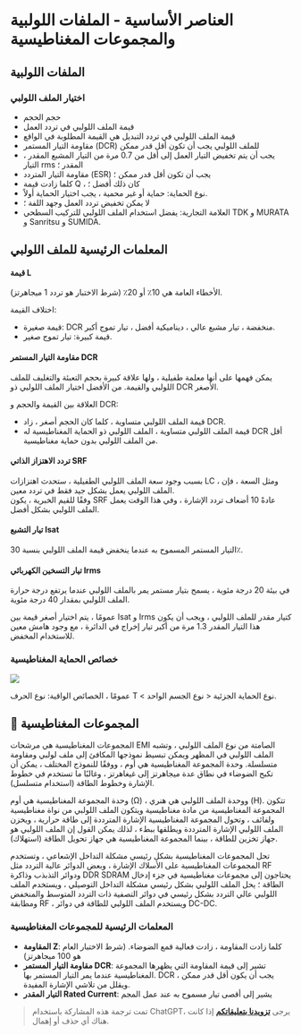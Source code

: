 # العناصر الأساسية - الملفات اللولبية والمجموعات المغناطيسية

## الملفات اللولبية

### اختيار الملف اللولبي

- حجم الحجم
- قيمة الملف اللولبي في تردد العمل
- قيمة الملف اللولبي في تردد التبديل هي القيمة المطلوبة في الواقع
- مقاومة التيار المستمر (DCR) للملف اللولبي يجب أن تكون أقل قدر ممكن
- يجب أن يتم تخفيض التيار العمل إلى أقل من 0.7 مرة من التيار المشبع المقدر ، التيار rms المقدر ؛
- مقاومة التيار المتردد (ESR) يجب أن تكون أقل قدر ممكن ؛
- كلما زادت قيمة Q ، كان ذلك أفضل ؛
- نوع الحماية: حماية أو غير محمية ، يجب اختيار الحماية أولاً.
- لا يمكن تخفيض تردد العمل وجهد اللفة ؛
- العلامة التجارية: يفضل استخدام الملف اللولبي للتركيب السطحي TDK و MURATA و Sanritsu و SUMIDA.

## المعلمات الرئيسية للملف اللولبي

#### قيمة L

الأخطاء العامة هي 10٪ أو 20٪ (شرط الاختبار هو تردد 1 ميجاهرتز).

اختلاف القيمة:

- قيمة صغيرة: DCR منخفضة ، تيار مشبع عالي ، ديناميكية أفضل ، تيار تموج أكبر.
- قيمة كبيرة: تيار تموج صغير.

#### مقاومة التيار المستمر DCR

يمكن فهمها على أنها معلمة طفيلية ، ولها علاقة كبيرة بحجم التعبئة والتغليف للملف اللولبي والقيمة. من الأفضل اختيار الملف اللولبي ذو DCR الأصغر.

العلاقة بين القيمة والحجم و DCR:

- قيمة الملف اللولبي متساوية ، كلما كان الحجم أصغر ، زاد DCR.
- قيمة الملف اللولبي متساوية ، الملف اللولبي ذو الحماية المغناطيسية له DCR أقل من الملف اللولبي بدون حماية مغناطيسية.

#### تردد الاهتزاز الذاتي SRF

بسبب وجود سعة الملف اللولبي الطفيلية ، ستحدث اهتزازات LC ، ومثل السعة ، فإن الملف اللولبي يعمل بشكل جيد فقط في تردد معين.  
وفقًا للقيم الخبرية ، يكون SRF عادةً 10 أضعاف تردد الإشارة ، وفي هذا الوقت يعمل الملف اللولبي بشكل أفضل.

#### تيار التشبع Isat

التيار المستمر المسموح به عندما ينخفض قيمة الملف اللولبي بنسبة 30٪.

#### تيار التسخين الكهربائي Irms

في بيئة 20 درجة مئوية ، يسمح بتيار مستمر يمر بالملف اللولبي عندما يرتفع درجة حرارة الملف اللولبي بمقدار 40 درجة مئوية.

عمومًا ، يتم اختيار أصغر قيمة بين Isat و Irms كتيار مقدر للملف اللولبي ، ويجب أن يكون هذا التيار المقدر 1.3 مرة من أكبر تيار إخراج في الدائرة ، مع وجود هامش معين للاستخدام المخفض.

### خصائص الحماية المغناطيسية

![](https://media.wiki-power.com/img/20210723134135.png)

عمومًا ، الخصائص الواقية: نوع الحرف T < نوع الحماية الجزئية < نوع الجسم الواحد.

## 🚧 المجموعات المغناطيسية

المجموعات المغناطيسية هي مرشحات EMI الصامتة من نوع الملف اللولبي ، وتشبه الملف اللولبي في المظهر ويمكن تبسيط نموذجها المكافئ إلى ملف لولبي ومقاومة متسلسلة. وحدة المجموعة المغناطيسية هي أوم ، ووفقًا للنموذج المختلف ، يمكن أن تكبح الضوضاء في نطاق عدة ميجاهرتز إلى غيغاهرتز ، وغالبًا ما تستخدم في خطوط الإشارة وخطوط الطاقة (استخدام متسلسل).

وحدة المجموعة المغناطيسية هي أوم (Ω) ، ووحدة الملف اللولبي هي هنري (H). تتكون المجموعة المغناطيسية من مادة مغناطيسية ويتكون الملف اللولبي من نواة مغناطيسية ولفائف ، وتحول المجموعة المغناطيسية الإشارة المترددة إلى طاقة حرارية ، ويخزن الملف اللولبي الإشارة المترددة ويطلقها ببطء ، لذلك يمكن القول إن الملف اللولبي هو جهاز تخزين للطاقة ، بينما المجموعة المغناطيسية هي جهاز تحويل الطاقة (استهلاك).

تحل المجموعات المغناطيسية بشكل رئيسي مشكلة التداخل الإشعاعي ، وتستخدم المجموعات المغناطيسية على الأسلاك الإشارة ، وبعض الدوائر عالية التردد مثل RF ودوائر التذبذب وذاكرة DDR SDRAM يحتاجون إلى مجموعات مغناطيسية في جزء إدخال الطاقة ؛ يحل الملف اللولبي بشكل رئيسي مشكلة التداخل التوصيلي ، ويستخدم الملف اللولبي عالي التردد بشكل رئيسي في دوائر التصفية ذات التردد المتوسط ​​والمنخفض ومطابقة RF ، ويستخدم الملف اللولبي للطاقة في دوائر DC-DC.

### المعلمات الرئيسية للمجموعات المغناطيسية

- **المقاومة Z**: كلما زادت المقاومة ، زادت فعالية قمع الضوضاء. (شرط الاختبار العام هو 100 ميجاهرتز)
- **مقاومة التيار المستمر DCR**: تشير إلى قيمة المقاومة التي يظهرها المجموعة المغناطيسية عندما يمر التيار المستمر بها. DCR يجب أن يكون أقل قدر ممكن ، ويقلل من تلاشي الإشارة المفيدة.
- **التيار المقدر Rated Current**: يشير إلى أقصى تيار مسموح به عند عمل المجم

> تمت ترجمة هذه المشاركة باستخدام ChatGPT، يرجى [**تزويدنا بتعليقاتكم**](https://github.com/linyuxuanlin/Wiki_MkDocs/issues/new) إذا كانت هناك أي حذف أو إهمال.
